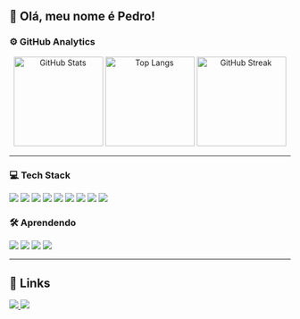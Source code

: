 ## 👋 Olá, meu nome é Pedro!

### ⚙️ GitHub Analytics

<div align = "center">
  <img 
    src="https://github-readme-stats.vercel.app/api?username=PedroCezarini&theme=dark&hide_border=false&include_all_commits=true" 
    height="160" 
    alt="GitHub Stats"
  />
  <img 
    src="https://github-readme-stats.vercel.app/api/top-langs/?username=PedroCezarini&theme=dark&hide_border=false&include_all_commits=true&count_private=true&layout=compact" 
    height="160" 
    alt="Top Langs"
  />
  <img 
    src="https://github-readme-streak-stats.herokuapp.com/?user=PedroCezarini&theme=dark&hide_border=false" 
    height="160" 
    alt="GitHub Streak"
  />
  </div>

---

### 💻 Tech Stack
<div>
  <img src="https://img.shields.io/badge/Python-3776AB?style=for-the-badge&logo=python&logoColor=white" />
  <img src="https://img.shields.io/badge/-JavaScript-333333?style=for-the-badge&logo=javascript" />
  <img src="https://img.shields.io/badge/-HTML5-333333?style=for-the-badge&logo=HTML5" />
  <img src="https://img.shields.io/badge/-CSS-333333?style=for-the-badge&logo=CSS3&logoColor=1572B6" />
  <img src="https://img.shields.io/badge/Django-092E20?style=for-the-badge&logo=django&logoColor=white" />
  <img src="https://img.shields.io/badge/PHP-777BB4?style=for-the-badge&logo=php&logoColor=white" />
  <img src="https://img.shields.io/badge/-MySQL-333333?style=for-the-badge&logo=mysql" />
  <img src="https://img.shields.io/badge/Linux-E34F26?style=for-the-badge&logo=linux&logoColor=black" />
  <img src="https://img.shields.io/badge/Git-E34F26?style=for-the-badge&logo=git&logoColor=white" />
</div>


### 🛠️ Aprendendo
<div>
  <img src="https://img.shields.io/badge/-Java-333333?style=for-the-badge&logo=Java&logoColor=007396" />
  <img src="https://img.shields.io/badge/React-20232A?style=for-the-badge&logo=react&logoColor=61DAFB" />
  <img src="https://img.shields.io/badge/Node.js-43853D?style=for-the-badge&logo=node.js&logoColor=white" />
  <img src="https://img.shields.io/badge/PostgreSQL-316192?style=for-the-badge&logo=postgresql&logoColor=white" />
 
</div>

---

## 🔗 Links

  <a href="https://www.linkedin.com/in/seu-usuario/" target="_blank">
    <img src="https://img.shields.io/badge/-LinkedIn-0A66C2?style=for-the-badge&logo=linkedin&logoColor=white" />
  </a>
  <a href="https://tryhackme.com/p/seu-usuario" target="_blank">
    <img src="https://img.shields.io/badge/TryHackMe-212C42?style=for-the-badge&logo=tryhackme&logoColor=white" />
  </a>
